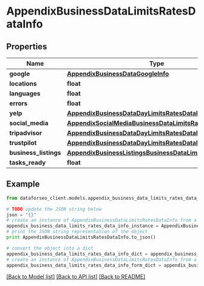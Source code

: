 # AppendixBusinessDataLimitsRatesDataInfo


## Properties

Name | Type | Description | Notes
------------ | ------------- | ------------- | -------------
**google** | [**AppendixBusinessDataGoogleInfo**](AppendixBusinessDataGoogleInfo.md) |  | [optional] 
**locations** | **float** |  | [optional] 
**languages** | **float** |  | [optional] 
**errors** | **float** |  | [optional] 
**yelp** | [**AppendixBusinessDataDayLimitsRatesDataInfo**](AppendixBusinessDataDayLimitsRatesDataInfo.md) |  | [optional] 
**social_media** | [**AppendixSocialMediaBusinessDataLimitsRatesDataInfo**](AppendixSocialMediaBusinessDataLimitsRatesDataInfo.md) |  | [optional] 
**tripadvisor** | [**AppendixBusinessDataDayLimitsRatesDataInfo**](AppendixBusinessDataDayLimitsRatesDataInfo.md) |  | [optional] 
**trustpilot** | [**AppendixBusinessDataDayLimitsRatesDataInfo**](AppendixBusinessDataDayLimitsRatesDataInfo.md) |  | [optional] 
**business_listings** | [**AppendixBusinessListingsBusinessDataLimitsRatesDataInfo**](AppendixBusinessListingsBusinessDataLimitsRatesDataInfo.md) |  | [optional] 
**tasks_ready** | **float** |  | [optional] 

## Example

```python
from dataforseo_client.models.appendix_business_data_limits_rates_data_info import AppendixBusinessDataLimitsRatesDataInfo

# TODO update the JSON string below
json = "{}"
# create an instance of AppendixBusinessDataLimitsRatesDataInfo from a JSON string
appendix_business_data_limits_rates_data_info_instance = AppendixBusinessDataLimitsRatesDataInfo.from_json(json)
# print the JSON string representation of the object
print AppendixBusinessDataLimitsRatesDataInfo.to_json()

# convert the object into a dict
appendix_business_data_limits_rates_data_info_dict = appendix_business_data_limits_rates_data_info_instance.to_dict()
# create an instance of AppendixBusinessDataLimitsRatesDataInfo from a dict
appendix_business_data_limits_rates_data_info_form_dict = appendix_business_data_limits_rates_data_info.from_dict(appendix_business_data_limits_rates_data_info_dict)
```
[[Back to Model list]](../README.md#documentation-for-models) [[Back to API list]](../README.md#documentation-for-api-endpoints) [[Back to README]](../README.md)


